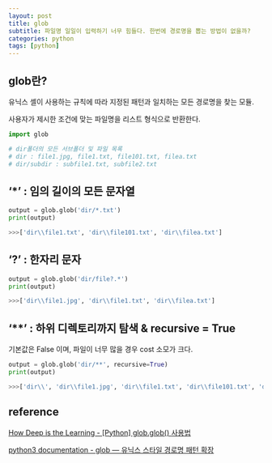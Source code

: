 ```yaml
---
layout: post
title: glob
subtitle: 파일명 일일이 입력하기 너무 힘들다. 한번에 경로명을 뽑는 방법이 없을까?
categories: python
tags: [python]
---
```


## glob란?

유닉스 셸이 사용하는 규칙에 따라 지정된 패턴과 일치하는 모든 경로명을 찾는 모듈.

사용자가 제시한 조건에 맞는 파일명을 리스트 형식으로 반환한다.

```python
import glob

# dir폴더의 모든 서브폴더 및 파일 목록
# dir : file1.jpg, file1.txt, file101.txt, filea.txt
# dir/subdir : subfile1.txt, subfile2.txt
```


## ‘*’ : 임의 길이의 모든 문자열

```python
output = glob.glob('dir/*.txt')
print(output)

>>>['dir\\file1.txt', 'dir\\file101.txt', 'dir\\filea.txt']
```


## ‘?’ : 한자리 문자

```python
output = glob.glob('dir/file?.*')
print(output)

>>>['dir\\file1.jpg', 'dir\\file1.txt', 'dir\\filea.txt']
```


## ‘**’ : 하위 디렉토리까지 탐색 & recursive = True

기본값은 False 이며, 파일이 너무 많을 경우 cost 소모가 크다.

```python
output = glob.glob('dir/**', recursive=True)
print(output)

>>>['dir\\', 'dir\\file1.jpg', 'dir\\file1.txt', 'dir\\file101.txt', 'dir\\filea.txt', 'dir\\subdir', 'dir\\subdir\\subfile1.txt', 'dir\\subdir\\subfile2.txt']
```


## reference

[How Deep is the Learning - [Python] glob.glob() 사용법](https://m.blog.naver.com/PostView.naver?isHttpsRedirect=true&blogId=siniphia&logNo=221397012627)

[python3 documentation - glob — 유닉스 스타일 경로명 패턴 확장](https://docs.python.org/ko/3/library/glob.html#module-glob)